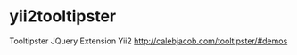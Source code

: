 yii2tooltipster
===============

Tooltipster JQuery Extension Yii2
http://calebjacob.com/tooltipster/#demos
